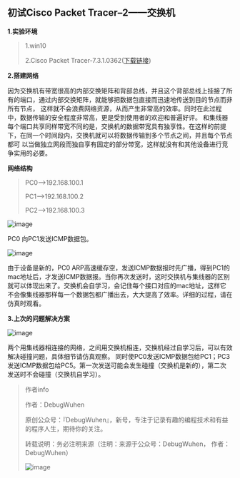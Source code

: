 ## 初试Cisco Packet Tracer–2——交换机

**1.实验环境**

>1.win10
>
>2.Cisco Packet Tracer-7.3.1.0362([下载链接](https://www.netacad.com/zh-hans/courses/packet-tracer/introduction-packet-tracer))

**2.搭建网络**

因为交换机有带宽很高的内部交换矩阵和背部总线，并且这个背部总线上挂接了所有的端口，通过内部交换矩阵，就能够把数据包直接而迅速地传送到目的节点而非所有节点， 这样就不会浪费网络资源，从而产生非常高的效率。同时在此过程中，数据传输的安全程度非常高，更是受到使用者的欢迎和普遍好评。
和集线器每个端口共享同样带宽不同的是，交换机的数据带宽具有独享性。在这样的前提下，在同一个时间段内，交换机就可以将数据传输到多个节点之间，并且每个节点都可 以当做独立网段而独自享有固定的部分带宽，这样就没有和其他设备进行竞争实用的必要。

**网络结构**
>PC0-->192.168.100.1
>
>PC1-->192.168.100.2
>
>PC2-->192.168.100.3

![image](https://user-images.githubusercontent.com/48900845/112760597-2644c780-902a-11eb-8c1a-94daea17913f.png)

PC0 向PC1发送ICMP数据包。

![image](https://user-images.githubusercontent.com/48900845/112760600-2ba21200-902a-11eb-863e-ea5b91437045.png)

由于设备是新的，PC0 ARP高速缓存空，发送ICMP数据报时先广播，得到PC1的mac地址后，才发送ICMP数据报。当你再次发送时，这时交换机与集线器的区别就可以体现出来了。交换机会自学习，会记住每个接口对应的mac地址，这样它不会像集线器那样每一个数据包都广播出去，大大提高了效率。详细的过程，请在仿真时观看。

**3.上次的问题解决方案**

![image](https://user-images.githubusercontent.com/48900845/112760605-3492e380-902a-11eb-862c-540eff8a1594.png)

两个用集线器相连接的网络，之间用交换机相连，交换机经过自学习后，可以有效解决碰撞问题，具体细节请仿真观察。
同时使PC0发送ICMP数据包给PC1；PC3发送ICMP数据包给PC5。第一次发送可能会发生碰撞（交换机是新的），第二次发送时不会碰撞（交换机自学习）。



>作者info
>
>作者：DebugWuhen
>
>原创公众号：『DebugWuhen』，新号，专注于记录有趣的编程技术和有益的程序人生，期待你的关注。
>
>转载说明：务必注明来源（注明：来源于公众号：DebugWuhen， 作者：DebugWuhen）
>
>![image](https://user-images.githubusercontent.com/48900845/112752163-3b0e6480-9004-11eb-899d-66ddef749c2b.png)
